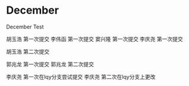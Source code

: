 # December
December Test

胡玉浩 第一次提交
李伟函 第一次提交
窦兴隆 第一次提交
李庆尧 第一次提交

胡玉浩 第二次提交

郭兆龙 第一次提交
郭兆龙 第二次提交

李庆尧 第一次在lqy分支尝试提交
李庆尧 第二次在lqy分支上更改

